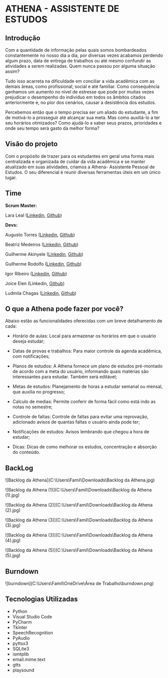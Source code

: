 

# ATHENA - ASSISTENTE DE ESTUDOS

## Introdução

Com a quantidade de informação pelas quais somos bombardeados constantemente no nosso dia a dia, por diversas vezes acabamos perdendo algum prazo, data de entrega de trabalhos ou até mesmo confundir as atividades a serem realizadas. Quem nunca passou por alguma situação assim?

Tudo isso acarreta na dificuldade em conciliar a vida acadêmica com as demais áreas, como profissional, social e até familiar. Como consequência ganhamos um aumento no nível de estresse que pode por muitas vezes prejudicar o desempenho do indivíduo em todos os âmbitos citados anteriormente e, no pior dos cenários, causar a desistência dos estudos.

Percebemos então que o tempo precisa ser um aliado do estudante, a fim de motivá-lo a prosseguir até alcançar sua meta. Mas como auxiliá-lo a ter seu horários otimizados? Como ajudá-lo a saber seus prazos, prioridades e onde seu tempo será gasto da melhor forma?



## Visão do projeto

Com o propósito de trazer para os estudantes em geral uma forma mais centralizada e organizada de cuidar da vida acadêmica e se manter atualizado em suas atividades, criamos a Athena- Assistente Pessoal de Estudos. O seu diferencial é reunir diversas ferramentas úteis em um único lugar.



## Time

**Scrum Master:**  

Lara Leal ([Linkedin](https://www.linkedin.com/in/lara-leal-527b7020a), [Github](https://github.com/lara-leal))

**Devs:**

Augusto Torres ([Linkedin](https://www.linkedin.com/in/augusto-torres-7919881b9/), [Github](https://github.com/MrZeroLeft))

Beatriz Medeiros ([Linkedin](https://www.linkedin.com/in/beatriz-medeiros-a98396202/), [Github](https://github.com/beamedeiros))

Guilherme Akinyele ([Linkedin](https://www.linkedin.com/in/guilherme-akinyele), [Github](https://github.com/gui-akinyele))

Guilherme Rodolfo ([Linkedin](https://www.linkedin.com/in/guilherme-rodolfo-5686601a3/), [Github](https://github.com/cabeloko))

Igor Ribeiro ([Linkedin](https://www.linkedin.com/in/igor-ribeiro-8571a6210/), [Github](https://github.com/IgorRibeiro-S)) 

Joice Elen (Linkedin, [Github](https://github.com/jojoka1))

Ludmila Chagas ([Linkedin](https://www.linkedin.com/in/ludmila-chagas-273548187), [Github](https://github.com/ludmila-chagas))



## O que a Athena pode fazer por você?

Abaixo estão as funcionalidades oferecidas com um breve detalhamento de cada:

- Horário de aulas:
  Local para armazenar os horários em que o usuário deseja estudar;
  
- Datas de provas e trabalhos:
  Para maior controle da agenda acadêmica, com notificações;
  
- Planos de estudos:
  A Athena fornece um plano de estudos pré-montado de acordo com a meta do usuário, informando quais matérias são interessantes para estudar. Também será editável;

- Metas de estudos:
  Planejamento de horas a estudar semanal ou mensal, que auxilia no progresso;

- Calculo de medias:
  Permite conferir de forma fácil como está indo as notas no semestre;
  
- Controle de faltas:
  Controle de faltas para evitar uma reprovação, adicionado avisos de quantas faltas o usuário ainda pode ter;
  
- Notificações de estudos:
  Avisos lembrando que chegou a hora de estudar;
  
- Dicas:
  Dicas de como melhorar os estudos, concentração e absorção do conteúdo.

## BackLog

![Backlog da Athena](C:\Users\Famil\Downloads\Backlog da Athena.jpg)

![Backlog da Athena (1)](C:\Users\Famil\Downloads\Backlog da Athena (1).jpg)

![Backlog da Athena (2)](C:\Users\Famil\Downloads\Backlog da Athena (2).jpg)

![Backlog da Athena (3)](C:\Users\Famil\Downloads\Backlog da Athena (3).jpg)

![Backlog da Athena (3)](C:\Users\Famil\Downloads\Backlog da Athena (4).jpg)

![Backlog da Athena (5)](C:\Users\Famil\Downloads\Backlog da Athena (5).jpg)

## Burndown

![burndown](C:\Users\Famil\OneDrive\Área de Trabalho\burndown.png)

## Tecnologias Utilizadas

- Python
- Visual Studio Code
- PyCharm
- Tkinter
- SpeechRecognition
- PyAudio
- pyttsx3
- SQLite3
- ismtplib 
- email.mime.text
- gtts
- playsound